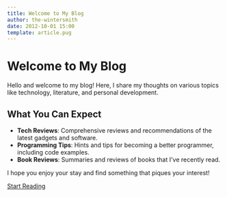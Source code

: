 ```yaml
---
title: Welcome to My Blog
author: the-wintersmith
date: 2012-10-01 15:00
template: article.pug
---
```


# Welcome to My Blog

Hello and welcome to my blog! Here, I share my thoughts on various topics like technology, literature, and personal development.

## What You Can Expect

* **Tech Reviews**: Comprehensive reviews and recommendations of the latest gadgets and software.
* **Programming Tips**: Hints and tips for becoming a better programmer, including code examples.
* **Book Reviews**: Summaries and reviews of books that I've recently read.

I hope you enjoy your stay and find something that piques your interest!

[Start Reading](/blog/posts/first-post)
